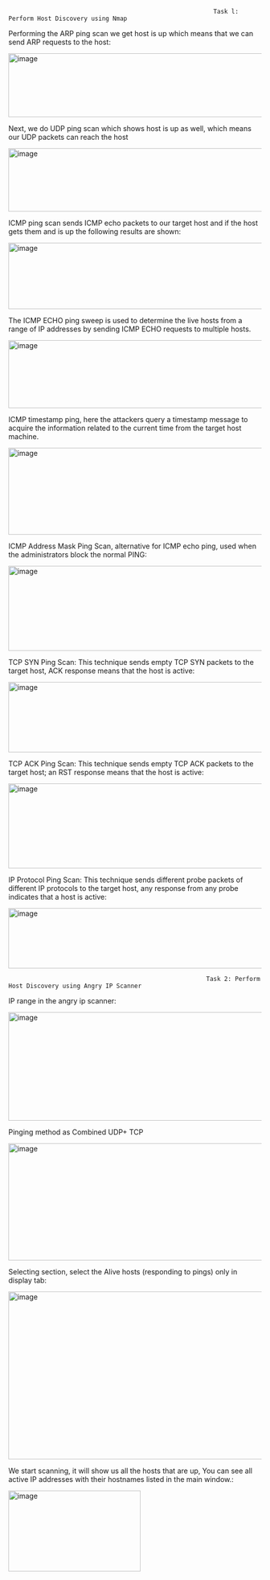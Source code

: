                                                              Task l: Perform Host Discovery using Nmap

Performing the ARP ping scan we get host is up which means that we can send ARP requests to the host:

<img width="605" height="127" alt="image" src="https://github.com/user-attachments/assets/4ebba851-7e49-4bd7-86c0-bf6df6e8b19a" />

Next, we do UDP ping scan which shows host is up as well, which means our UDP packets can reach the host

<img width="570" height="126" alt="image" src="https://github.com/user-attachments/assets/52d81732-5506-4d7b-91c7-20f563083a47" />

ICMP ping scan sends ICMP echo packets to our target host and if the host gets them and is up the following results are shown:

<img width="556" height="132" alt="image" src="https://github.com/user-attachments/assets/9f6fb31c-3838-491b-8ab1-b8d1b0815755" />

The ICMP ECHO ping sweep is used to determine the live hosts from a range of IP addresses by sending ICMP ECHO requests to multiple hosts.

<img width="624" height="135" alt="image" src="https://github.com/user-attachments/assets/ccbabad1-1ef5-4b91-a95a-c322c25f5bc9" />

ICMP timestamp ping, here the attackers query a timestamp message to acquire the information related to the current time from the target host machine.

<img width="624" height="173" alt="image" src="https://github.com/user-attachments/assets/02ef3b17-8396-4cd3-808c-fec47233081d" />

ICMP Address Mask Ping Scan, alternative for ICMP echo ping, used when the administrators block the normal PING:

<img width="624" height="169" alt="image" src="https://github.com/user-attachments/assets/da08642b-f319-473e-aeba-f4e7ec1ecc56" />

TCP SYN Ping Scan: This technique sends empty TCP SYN packets to the target host, ACK response means that the host is active:

<img width="624" height="140" alt="image" src="https://github.com/user-attachments/assets/b219cabb-9e9d-48b0-8c6b-73bc1dc5f05e" />

TCP ACK Ping Scan: This technique sends empty TCP ACK packets to the target host; an RST response means that the host is active:

<img width="624" height="169" alt="image" src="https://github.com/user-attachments/assets/dadfd04e-d8de-4b35-a182-88756fbbb197" />

IP Protocol Ping Scan: This technique sends different probe packets of different IP protocols to the target host, any response from any probe indicates that a host is active:

<img width="624" height="120" alt="image" src="https://github.com/user-attachments/assets/13b6fbbb-c41f-49b2-bef5-eb70488ccfaf" />

                                                           Task 2: Perform Host Discovery using Angry IP Scanner

IP range in the angry ip scanner:

<img width="624" height="216" alt="image" src="https://github.com/user-attachments/assets/710b82c0-e9cf-4f7b-8345-a579f64476c4" />

Pinging method as Combined UDP+ TCP

<img width="624" height="233" alt="image" src="https://github.com/user-attachments/assets/d017649c-13c7-4e8b-8e9e-c781823e7373" />

Selecting section, select the Alive hosts (responding to pings) only in display tab:

<img width="624" height="334" alt="image" src="https://github.com/user-attachments/assets/0874686b-0d8f-48d4-8219-1634118cacbd" />

We start scanning, it will show us all the hosts that are up, You can see all active IP addresses with their hostnames listed in the main window.:

<img width="263" height="161" alt="image" src="https://github.com/user-attachments/assets/ec7c43de-584a-447a-9534-71f0e07d9b95" />
